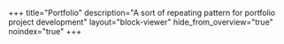 +++
title="Portfolio"
description="A sort of repeating pattern for portfolio project development"
layout="block-viewer"
hide_from_overview="true"
noindex="true"
+++
